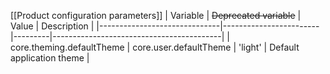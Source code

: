 [[Product configuration parameters]]
| Variable                     | ~~Deprecated variable~~    | Value   | Description                              |
|------------------------------|------------------------|---------|------------------------------------------|
| core.theming.defaultTheme    | core.user.defaultTheme | 'light' | Default application theme                |